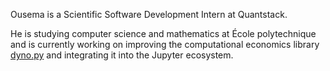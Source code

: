 Ousema is a Scientific Software Development Intern at Quantstack.

He is studying computer science and mathematics at École polytechnique and is currently working on improving the computational economics library [dyno.py](https://github.com/EconForge/dyno.py) and integrating it into the Jupyter ecosystem.